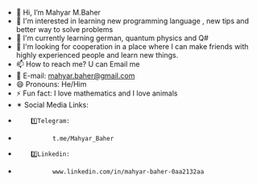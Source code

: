 - 👋 Hi, I’m Mahyar M.Baher
- 👀 I'm interested in learning new programming language , new tips and better way to solve problems
- 🌱 I'm currently learning german, quantum physics and Q#
- 💞️ I'm looking for cooperation in a place where I can make friends with highly experienced people and learn new things.
- 📫 How to reach me? U can Email me
- 📧 E-mail: mahyar.baher@gmail.com
- 😄 Pronouns: He/Him
- ⚡ Fun fact: I love mathematics and I love animals
- ✴  Social Media Links:
-         1️⃣Telegram:
-               t.me/Mahyar_Baher
-         2️⃣Linkedin:
-               www.linkedin.com/in/mahyar-baher-0aa2132aa

<!---
Mahyar-Baher/Mahyar-Baher is a ✨ special ✨ repository because its `README.md` (this file) appears on your GitHub profile.
You can click the Preview link to take a look at your changes.
--->
